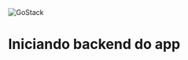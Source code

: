 <img alt="GoStack" src="https://storage.googleapis.com/golden-wind/bootcamp-gostack/header-desafios.png" />

# Iniciando backend do app


